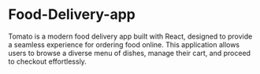 # Food-Delivery-app
Tomato is a modern food delivery app built with React, designed to provide a seamless experience for ordering food online. This application allows users to browse a diverse menu of dishes, manage their cart, and proceed to checkout effortlessly.
